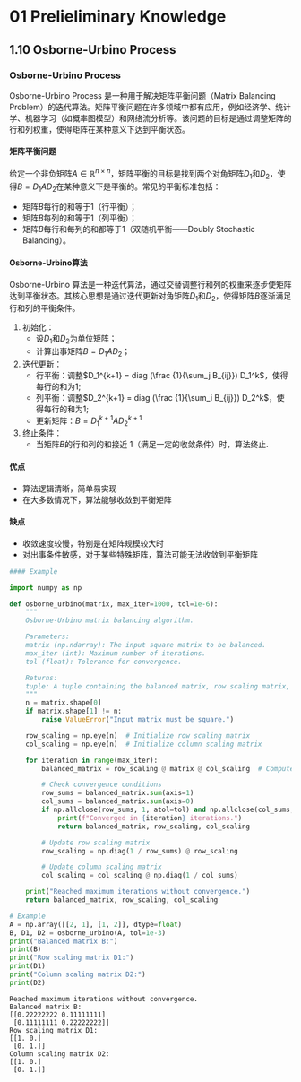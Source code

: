 # 01 Prelieliminary Knowledge

## 1.10 Osborne-Urbino Process

### Osborne-Urbino Process
Osborne-Urbino Process 是一种用于解决矩阵平衡问题（Matrix Balancing Problem）的迭代算法。矩阵平衡问题在许多领域中都有应用，例如经济学、统计学、机器学习（如概率图模型）和网络流分析等。该问题的目标是通过调整矩阵的行和列权重，使得矩阵在某种意义下达到平衡状态。

#### 矩阵平衡问题
给定一个非负矩阵$A \in \mathbb{R}^{n \times n}$，矩阵平衡的目标是找到两个对角矩阵$D_1$和$D_2$，使得$B = D_1 A D_2$在某种意义下是平衡的。常见的平衡标准包括：
- 矩阵$B$每行的和等于1（行平衡）；
- 矩阵$B$每列的和等于1（列平衡）；
- 矩阵$B$每行和每列的和都等于1（双随机平衡——Doubly Stochastic Balancing）。

#### Osborne-Urbino算法
Osborne-Urbino 算法是一种迭代算法，通过交替调整行和列的权重来逐步使矩阵达到平衡状态。其核心思想是通过迭代更新对角矩阵$D_1$和$D_2$，使得矩阵$B$逐渐满足行和列的平衡条件。

1. 初始化：
   - 设$D_1$和$D_2$为单位矩阵；
   - 计算出事矩阵$B = D_1 A D_2$；
2. 迭代更新：
   - 行平衡：调整$D_1^{k+1} = diag (\frac {1}{\sum_j B_{ij}}) D_1^k$，使得每行的和为1;
   - 列平衡：调整$D_2^{k+1} = diag (\frac {1}{\sum_i B_{ij}}) D_2^k$，使得每行的和为1;
   - 更新矩阵：$B=D_1^{k+1} A D_2^{k+1}$
3. 终止条件：
   - 当矩阵$B$的行和列的和接近 1（满足一定的收敛条件）时，算法终止.

#### 优点
- 算法逻辑清晰，简单易实现
- 在大多数情况下，算法能够收敛到平衡矩阵

#### 缺点
- 收敛速度较慢，特别是在矩阵规模较大时
- 对出事条件敏感，对于某些特殊矩阵，算法可能无法收敛到平衡矩阵


```python
#### Example
```


```python
import numpy as np
```


```python
def osborne_urbino(matrix, max_iter=1000, tol=1e-6):
    """
    Osborne-Urbino matrix balancing algorithm.

    Parameters:
    matrix (np.ndarray): The input square matrix to be balanced.
    max_iter (int): Maximum number of iterations.
    tol (float): Tolerance for convergence.

    Returns:
    tuple: A tuple containing the balanced matrix, row scaling matrix, and column scaling matrix.
    """
    n = matrix.shape[0]
    if matrix.shape[1] != n:
        raise ValueError("Input matrix must be square.")

    row_scaling = np.eye(n)  # Initialize row scaling matrix
    col_scaling = np.eye(n)  # Initialize column scaling matrix

    for iteration in range(max_iter):
        balanced_matrix = row_scaling @ matrix @ col_scaling  # Compute the current balanced matrix

        # Check convergence conditions
        row_sums = balanced_matrix.sum(axis=1)
        col_sums = balanced_matrix.sum(axis=0)
        if np.allclose(row_sums, 1, atol=tol) and np.allclose(col_sums, 1, atol=tol):
            print(f"Converged in {iteration} iterations.")
            return balanced_matrix, row_scaling, col_scaling

        # Update row scaling matrix
        row_scaling = np.diag(1 / row_sums) @ row_scaling

        # Update column scaling matrix
        col_scaling = col_scaling @ np.diag(1 / col_sums)

    print("Reached maximum iterations without convergence.")
    return balanced_matrix, row_scaling, col_scaling
```


```python
# Example
A = np.array([[2, 1], [1, 2]], dtype=float)
B, D1, D2 = osborne_urbino(A, tol=1e-3)
print("Balanced matrix B:")
print(B)
print("Row scaling matrix D1:")
print(D1)
print("Column scaling matrix D2:")
print(D2)
```

    Reached maximum iterations without convergence.
    Balanced matrix B:
    [[0.22222222 0.11111111]
     [0.11111111 0.22222222]]
    Row scaling matrix D1:
    [[1. 0.]
     [0. 1.]]
    Column scaling matrix D2:
    [[1. 0.]
     [0. 1.]]

